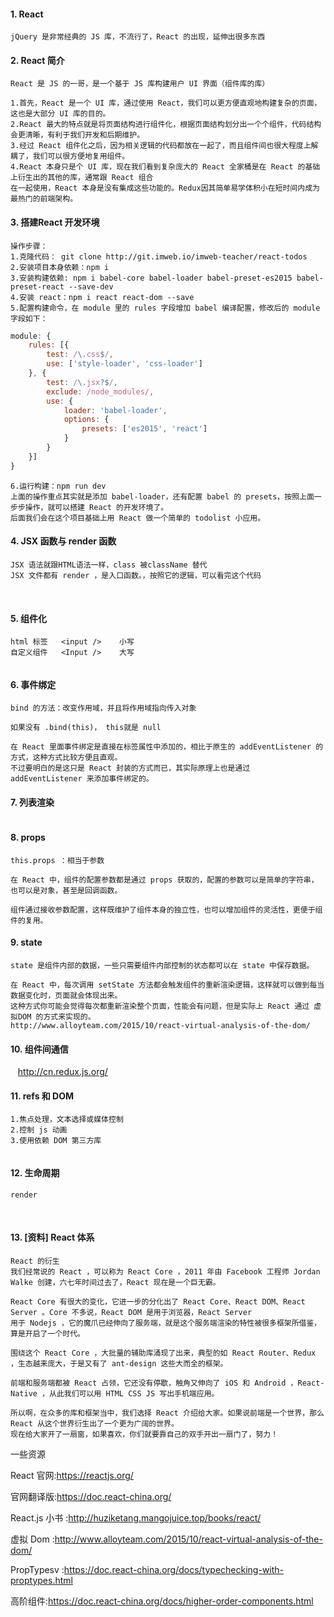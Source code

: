 #### 1.	React
```
jQuery 是非常经典的 JS 库，不流行了，React 的出现，延伸出很多东西

```
#### 2.	React 简介
```
React 是 JS 的一哥，是一个基于 JS 库构建用户 UI 界面（组件库的库）

1.首先，React 是一个 UI 库，通过使用 React，我们可以更方便直观地构建复杂的页面，这也是大部分 UI 库的目的。
2.React 最大的特点就是将页面结构进行组件化，根据页面结构划分出一个个组件，代码结构会更清晰，有利于我们开发和后期维护。
3.经过 React 组件化之后，因为相关逻辑的代码都放在一起了，而且组件间也很大程度上解耦了，我们可以很方便地复用组件。
4.React 本身只是个 UI 库，现在我们看到复杂庞大的 React 全家桶是在 React 的基础上衍生出的其他的库，通常跟 React 组合
在一起使用，React 本身是没有集成这些功能的。Redux因其简单易学体积小在短时间内成为最热门的前端架构。
```
#### 3.	搭建React 开发环境
```
操作步骤：
1.克隆代码： git clone http://git.imweb.io/imweb-teacher/react-todos
2.安装项目本身依赖：npm i
3.安装构建依赖: npm i babel-core babel-loader babel-preset-es2015 babel-preset-react --save-dev
4.安装 react：npm i react react-dom --save
5.配置构建命令，在 module 里的 rules 字段增加 babel 编译配置，修改后的 module 字段如下：
```
```js
module: {
    rules: [{
        test: /\.css$/,
        use: ['style-loader', 'css-loader']
    }, {
        test: /\.jsx?$/,
        exclude: /node_modules/,
        use: {
            loader: 'babel-loader',
            options: {
                presets: ['es2015', 'react']
            }
        }
    }]
}
```
```
6.运行构建：npm run dev
上面的操作重点其实就是添加 babel-loader，还有配置 babel 的 presets，按照上面一步步操作，就可以搭建 React 的开发环境了。
后面我们会在这个项目基础上用 React 做一个简单的 todolist 小应用。
```

#### 4.	JSX 函数与 render 函数
```
JSX 语法就跟HTML语法一样，class 被className 替代
JSX 文件都有 render ，是入口函数。，按照它的逻辑，可以看完这个代码
```
![]()
![]()
![]()

#### 5.	组件化
```
html 标签   <input />    小写
自定义组件   <Input />    大写
```
![]()
#### 6.	事件绑定
```
bind 的方法：改变作用域，并且将作用域指向传入对象

如果没有 .bind(this)， this就是 null

在 React 里面事件绑定是直接在标签属性中添加的，相比于原生的 addEventListener 的方式，这种方式比较方便且直观。
不过要明白的是这只是 React 封装的方式而已，其实际原理上也是通过 addEventListener 来添加事件绑定的。

```
#### 7.	列表渲染
![]()


#### 8.	props
```
this.props ：相当于参数

在 React 中，组件的配置参数都是通过 props 获取的，配置的参数可以是简单的字符串，也可以是对象，甚至是回调函数。

组件通过接收参数配置，这样既维护了组件本身的独立性，也可以增加组件的灵活性，更便于组件的复用。

```
#### 9.	state
```
state 是组件内部的数据，一些只需要组件内部控制的状态都可以在 state 中保存数据。

在 React 中，每次调用 setState 方法都会触发组件的重新渲染逻辑，这样就可以做到每当数据变化时，页面就会体现出来。
这种方式你可能会觉得每次都重新渲染整个页面，性能会有问题，但是实际上 React 通过 虚拟DOM 的方式来实现的。
http://www.alloyteam.com/2015/10/react-virtual-analysis-of-the-dom/
```
#### 10.	组件间通信
![]()
![]()
![]()
http://cn.redux.js.org/
#### 11.	refs 和 DOM
```
1.焦点处理，文本选择或媒体控制
2.控制 js 动画
3.使用依赖 DOM 第三方库


```
#### 12.	生命周期
```
render
```
![]()
![]()
![]()

#### 13.	 [资料] React 体系
```
React 的衍生
我们经常说的 React ，可以称为 React Core ，2011 年由 Facebook 工程师 Jordan Walke 创建，六七年时间过去了，React 现在是一个巨无霸。

React Core 有很大的变化，它进一步的分化出了 React Core、React DOM、React Server 。Core 不多说，React DOM 是用于浏览器，React Server
用于 Nodejs ，它的魔爪已经伸向了服务端，就是这个服务端渲染的特性被很多框架所借鉴，算是开启了一个时代。

围绕这个 React Core ，大批量的辅助库涌现了出来，典型的如 React Router、Redux ，生态越来庞大，于是又有了 ant-design 这些大而全的框架。

前端和服务端都被 React 占领，它还没有停歇，触角又伸向了 iOS 和 Android ，React-Native ，从此我们可以用 HTML CSS JS 写出手机端应用。

所以啊，在众多的库和框架当中，我们选择 React 介绍给大家。如果说前端是一个世界，那么 React 从这个世界衍生出了一个更为广阔的世界。
现在给大家开了一扇窗，如果喜欢，你们就要靠自己的双手开出一扇门了，努力！
```
一些资源

React 官网:https://reactjs.org/

官网翻译版:https://doc.react-china.org/

React.js 小书 :http://huziketang.mangojuice.top/books/react/

虚拟 Dom :http://www.alloyteam.com/2015/10/react-virtual-analysis-of-the-dom/

PropTypesv :https://doc.react-china.org/docs/typechecking-with-proptypes.html

高阶组件:https://doc.react-china.org/docs/higher-order-components.html



